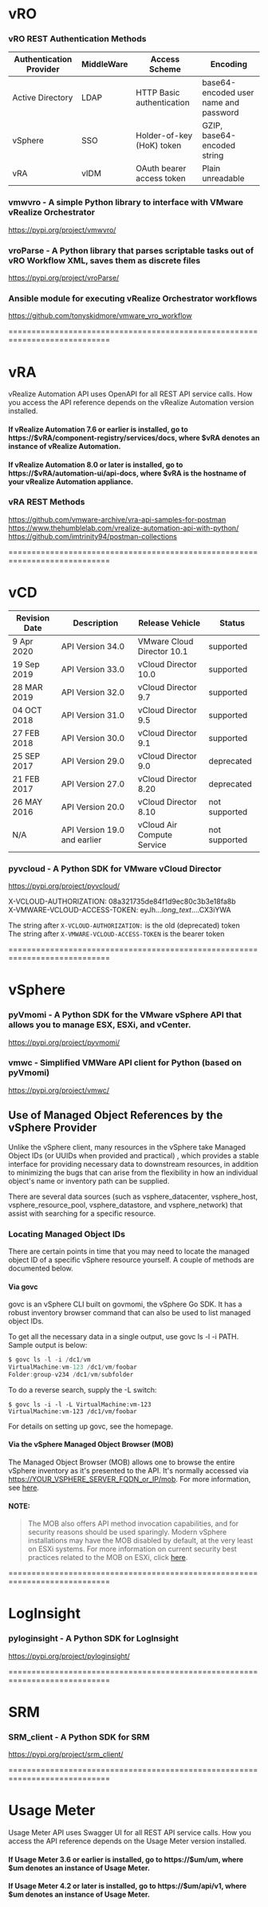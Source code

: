 # vRO
###  vRO REST Authentication Methods

| Authentication Provider |	MiddleWare |	Access Scheme |	Encoding |
|-------------------------|-------------------------|------------------------------|-----------------------------|
| Active Directory	| LDAP |	HTTP Basic authentication	| base64-encoded user name and password |
| vSphere |	SSO |	Holder-of-key (HoK) token	| GZIP, base64-encoded string |
| vRA	| vIDM	| OAuth bearer access token	| Plain unreadable |

### vmwvro - A simple Python library to interface with VMware vRealize Orchestrator
https://pypi.org/project/vmwvro/

### vroParse - A Python library that parses scriptable tasks out of vRO Workflow XML, saves them as discrete files
https://pypi.org/project/vroParse/

### Ansible module for executing vRealize Orchestrator workflows
https://github.com/tonyskidmore/vmware_vro_workflow

============================================================================
# vRA

vRealize Automation API uses OpenAPI for all REST API service calls. How you access the API reference depends on the vRealize Automation version installed.

#### If vRealize Automation 7.6 or earlier is installed, go to https://$vRA/component-registry/services/docs, where $vRA denotes an instance of vRealize Automation.
#### If vRealize Automation 8.0 or later is installed, go to https://$vRA/automation-ui/api-docs, where $vRA is the hostname of your vRealize Automation appliance.

### vRA REST Methods <br>
https://github.com/vmware-archive/vra-api-samples-for-postman <br>
https://www.thehumblelab.com/vrealize-automation-api-with-python/ <br>
https://github.com/imtrinity94/postman-collections <br>


============================================================================
# vCD



| Revision Date	| Description	| Release Vehicle	| Status |
|----------------|----------------|------------------------|------------|
|9 Apr 2020	|API Version 34.0	|VMware Cloud Director 10.1	|supported|
|19 Sep 2019	|API Version 33.0	|vCloud Director 10.0	|supported|
|28 MAR 2019	|API Version 32.0	|vCloud Director 9.7	|supported|
|04 OCT 2018	|API Version 31.0	|vCloud Director 9.5	|supported|
|27 FEB 2018	|API Version 30.0	|vCloud Director 9.1	|supported|
|25 SEP 2017	|API Version 29.0	|vCloud Director 9.0	|deprecated|
|21 FEB 2017	|API Version 27.0	|vCloud Director 8.20	|deprecated|
|26 MAY 2016	|API Version 20.0	|vCloud Director 8.10	|not supported|
|N/A	|API Version 19.0 and earlier	|vCloud Air Compute Service	|not supported|

### pyvcloud - A Python SDK for VMware vCloud Director
https://pypi.org/project/pyvcloud/

X-VCLOUD-AUTHORIZATION: 08a321735de84f1d9ec80c3b3e18fa8b <br>
X-VMWARE-VCLOUD-ACCESS-TOKEN: eyJh...*long_text*....CX3iYWA <br>

The string after `X-VCLOUD-AUTHORIZATION:` is the old (deprecated) token <br>
The string after `X-VMWARE-VCLOUD-ACCESS-TOKEN` is the bearer token <br>


============================================================================
# vSphere

### pyVmomi - A Python SDK for the VMware vSphere API that allows you to manage ESX, ESXi, and vCenter.
https://pypi.org/project/pyvmomi/

### vmwc - Simplified VMWare API client for Python (based on pyVmomi)
https://pypi.org/project/vmwc/

## Use of Managed Object References by the vSphere Provider

Unlike the vSphere client, many resources in the vSphere take Managed Object IDs (or UUIDs when provided and practical) , which provides a stable interface for providing necessary data to downstream resources, in addition to minimizing the bugs that can arise from the flexibility in how an individual object's name or inventory path can be supplied.

There are several data sources (such as vsphere_datacenter, vsphere_host, vsphere_resource_pool, vsphere_datastore, and vsphere_network) that assist with searching for a specific resource.

### Locating Managed Object IDs
There are certain points in time that you may need to locate the managed object ID of a specific vSphere resource yourself. A couple of methods are documented below.

#### Via govc
govc is an vSphere CLI built on govmomi, the vSphere Go SDK. It has a robust inventory browser command that can also be used to list managed object IDs.

To get all the necessary data in a single output, use govc ls -l -i PATH. Sample output is below:

```go
$ govc ls -l -i /dc1/vm
VirtualMachine:vm-123 /dc1/vm/foobar
Folder:group-v234 /dc1/vm/subfolder
```
To do a reverse search, supply the -L switch:

```
$ govc ls -i -l -L VirtualMachine:vm-123
VirtualMachine:vm-123 /dc1/vm/foobar
```
For details on setting up govc, see the homepage.

#### Via the vSphere Managed Object Browser (MOB)
The Managed Object Browser (MOB) allows one to browse the entire vSphere inventory as it's presented to the API. It's normally accessed via [https://YOUR_VSPHERE_SERVER_FQDN_or_IP/mob](). For more information, see [here](https://code.vmware.com/doc/PG_Appx_Using_MOB.21.2.html#994699).

#### NOTE:
> The MOB also offers API method invocation capabilities, and for security reasons should be used sparingly. Modern vSphere installations may have the MOB disabled by default, at the very least on ESXi systems. For more information on current security best practices related to the MOB on ESXi, click [here](https://docs.vmware.com/en/VMware-vSphere/6.5/com.vmware.vsphere.security.doc/GUID-0EF83EA7-277C-400B-B697-04BDC9173EA3.html).

============================================================================
# LogInsight

### pyloginsight - A Python SDK for LogInsight
https://pypi.org/project/pyloginsight/

============================================================================
# SRM

### SRM_client - A Python SDK for SRM
https://pypi.org/project/srm_client/

============================================================================
# Usage Meter

Usage Meter API uses Swagger UI for all REST API service calls. How you access the API reference depends on the Usage Meter version installed.

#### If Usage Meter 3.6 or earlier is installed, go to https://$um/um, where $um denotes an instance of Usage Meter.
#### If Usage Meter 4.2 or later is installed, go to https://$um/api/v1, where $um denotes an instance of Usage Meter.

